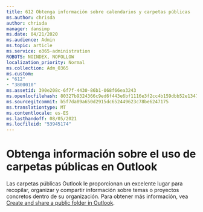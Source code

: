 ```yaml
---
title: 612 Obtenga información sobre calendarios y carpetas públicas
ms.author: chrisda
author: chrisda
manager: dansimp
ms.date: 04/21/2020
ms.audience: Admin
ms.topic: article
ms.service: o365-administration
ROBOTS: NOINDEX, NOFOLLOW
localization_priority: Normal
ms.collection: Adm_O365
ms.custom:
- "612"
- "3800010"
ms.assetid: 390e208c-6f7f-4430-86b1-068f66ea3243
ms.openlocfilehash: 80327b9324366c9ed6f443e6bf1116e3f2cc4b159dbb52e1347073e82273b93c
ms.sourcegitcommit: b5f7da89a650d2915dc652449623c78be6247175
ms.translationtype: MT
ms.contentlocale: es-ES
ms.lasthandoff: 08/05/2021
ms.locfileid: "53945174"
---
```

# <a name="learn-about-using-public-folders-in-outlook"></a>Obtenga información sobre el uso de carpetas públicas en Outlook

Las carpetas públicas Outlook le proporcionan un excelente lugar para recopilar, organizar y compartir información sobre temas o proyectos concretos dentro de su organización. Para obtener más información, vea [Create and share a public folder in Outlook](https://support.office.com/article/a2835011-d524-4a5c-a207-05c159bb2a97).
